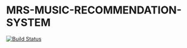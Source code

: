 # MRS-MUSIC-RECOMMENDATION-SYSTEM

[![Build Status](https://travis-ci.org/gopinath-langote/MRS-MUSIC-RECOMMENDATION-SYSTEM.svg)](https://travis-ci.org/gopinath-langote/MRS-MUSIC-RECOMMENDATION-SYSTEM)


